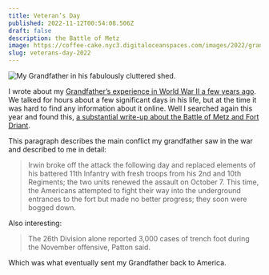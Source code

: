 ```yaml
---
title: Veteran’s Day
published: 2022-11-12T00:54:08.506Z
draft: false
description: the Battle of Metz
image: https://coffee-cake.nyc3.digitaloceanspaces.com/images/2022/grandpa.jpeg
slug: veterans-day-2022
---
```


![My Grandfather in his fabulously cluttered shed.](https://coffee-cake.nyc3.digitaloceanspaces.com/images/2022/grandpa.jpeg)

I wrote about my [Grandfather’s experience in World War II a few years ago](https://www.builtwith.coffee/blog-posts/2018/11/veterans-day?searchterm=veteran). We talked for hours about a few significant days in his life, but at the time it was hard to find any information about it online. Well I searched again this year and found this, [a substantial write-up about the Battle of Metz and Fort Driant](https://warfarehistorynetwork.com/article/battle-of-metz-pattons-bloody-fortress-battle/).

This paragraph describes the main conflict my grandfather saw in the war and described to me in detail:

> Irwin broke off the attack the following day and replaced elements of his battered 11th Infantry with fresh troops from his 2nd and 10th Regiments; the two units renewed the assault on October 7. This time, the Americans attempted to fight their way into the underground entrances to the fort but made no better progress; they soon were bogged down.

Also interesting:

> The 26th Division alone reported 3,000 cases of trench foot during the November offensive, Patton said.

Which was what eventually sent my Grandfather back to America.